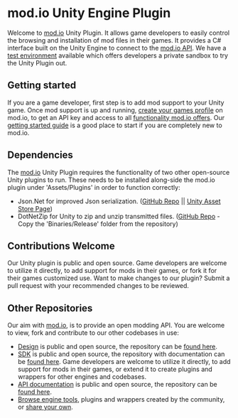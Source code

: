 # mod.io Unity Engine Plugin
Welcome to [mod.io](https://mod.io) Unity Plugin. It allows game developers to easily control the browsing and installation of mod files in their games. It provides a C# interface built on the Unity Engine to connect to the [mod.io API](https://docs.mod.io). We have a [test environment](https://test.mod.io) available which offers developers a private sandbox to try the Unity Plugin out.

## Getting started
If you are a game developer, first step is to add mod support to your Unity game. Once mod support is up and running, [create your games profile](https://mod.io/games/add) on mod.io, to get an API key and access to all [functionality mod.io offers](https://mod.io/setup). Our [getting started guide](https://apps.mod.io/guides/getting-started) is a good place to start if you are completely new to mod.io.

## Dependencies
The [mod.io](https://mod.io) Unity Plugin requires the functionality of two other open-source Unity plugins to run. These needs to be installed along-side the mod.io plugin under 'Assets/Plugins' in order to function correctly:
* Json.Net for improved Json serialization. ([GitHub Repo](https://github.com/SaladLab/Json.Net.Unity3D) || [Unity Asset Store Page](https://assetstore.unity.com/packages/tools/input-management/json-net-for-unity-11347))
* DotNetZip for Unity to zip and unzip transmitted files. ([GitHub Repo](https://github.com/r2d2rigo/dotnetzip-for-unity) - Copy the 'Binaries/Release' folder from the repository)

## Contributions Welcome
Our Unity plugin is public and open source. Game developers are welcome to utilize it directly, to add support for mods in their games, or fork it for their games customized use. Want to make changes to our plugin? Submit a pull request with your recommended changes to be reviewed.

## Other Repositories
Our aim with [mod.io](https://mod.io), is to provide an open modding API. You are welcome to view, fork and contribute to our other codebases in use:

* [Design](https://design.mod.io) is public and open source, the repository can be [found here](https://github.com/DBolical/modioDESIGN).
* [SDK](https://sdk.mod.io) is public and open source, the repository with documentation can be [found here](https://github.com/DBolical/modioSDK). Game developers are welcome to utilize it directly, to add support for mods in their games, or extend it to create plugins and wrappers for other engines and codebases.
* [API documentation](https://docs.mod.io) is public and open source, the repository can be [found here](https://github.com/DBolical/modioAPIDOCS).
* [Browse engine tools](https://apps.mod.io), plugins and wrappers created by the community, or [share your own](https://apps.mod.io/add).
